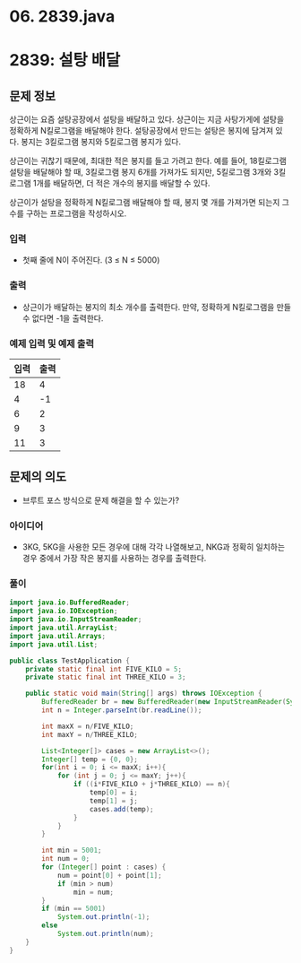# 06. 2839.java

# 2839: 설탕 배달

## 문제 정보

상근이는 요즘 설탕공장에서 설탕을 배달하고 있다. 상근이는 지금 사탕가게에 설탕을 정확하게 N킬로그램을 배달해야 한다. 설탕공장에서 만드는 설탕은 봉지에 담겨져 있다. 봉지는 3킬로그램 봉지와 5킬로그램 봉지가 있다.

상근이는 귀찮기 때문에, 최대한 적은 봉지를 들고 가려고 한다. 예를 들어, 18킬로그램 설탕을 배달해야 할 때, 3킬로그램 봉지 6개를 가져가도 되지만, 5킬로그램 3개와 3킬로그램 1개를 배달하면, 더 적은 개수의 봉지를 배달할 수 있다.

상근이가 설탕을 정확하게 N킬로그램 배달해야 할 때, 봉지 몇 개를 가져가면 되는지 그 수를 구하는 프로그램을 작성하시오.

### 입력

- 첫째 줄에 N이 주어진다. (3 ≤ N ≤ 5000)

### 출력

- 상근이가 배달하는 봉지의 최소 개수를 출력한다. 만약, 정확하게 N킬로그램을 만들 수 없다면 -1을 출력한다.

### 예제 입력 및 예제 출력

| 입력 | 출력 |
| --- | --- |
| 18 | 4 |
| 4 | -1 |
| 6 | 2 |
| 9 | 3 |
| 11 | 3 |

## 문제의 의도

- 브루트 포스 방식으로 문제 해결을 할 수 있는가?

### 아이디어

- 3KG, 5KG을 사용한 모든 경우에 대해 각각 나열해보고, NKG과 정확히 일치하는 경우 중에서 가장 작은 봉지를 사용하는 경우를 출력한다.

### 풀이

```java
import java.io.BufferedReader;
import java.io.IOException;
import java.io.InputStreamReader;
import java.util.ArrayList;
import java.util.Arrays;
import java.util.List;

public class TestApplication {
    private static final int FIVE_KILO = 5;
    private static final int THREE_KILO = 3;

    public static void main(String[] args) throws IOException {
        BufferedReader br = new BufferedReader(new InputStreamReader(System.in));
        int n = Integer.parseInt(br.readLine());

        int maxX = n/FIVE_KILO;
        int maxY = n/THREE_KILO;

        List<Integer[]> cases = new ArrayList<>();
        Integer[] temp = {0, 0};
        for(int i = 0; i <= maxX; i++){
            for (int j = 0; j <= maxY; j++){
                if ((i*FIVE_KILO + j*THREE_KILO) == n){
                    temp[0] = i;
                    temp[1] = j;
                    cases.add(temp);
                }
            }
        }

        int min = 5001;
        int num = 0;
        for (Integer[] point : cases) {
            num = point[0] + point[1];
            if (min > num)
                min = num;
        }
        if (min == 5001)
            System.out.println(-1);
        else
            System.out.println(num);
    }
}
```